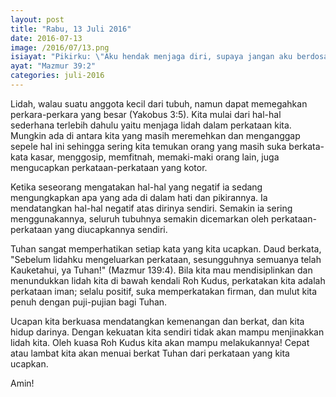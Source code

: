 ```yaml
---
layout: post
title: "Rabu, 13 Juli 2016"
date: 2016-07-13
image: /2016/07/13.png
isiayat: "Pikirku: \"Aku hendak menjaga diri, supaya jangan aku berdosa dengan lidahku; aku hendak menahan mulutku dengan kekang selama orang fasik masih ada di depanku.\""
ayat: "Mazmur 39:2"
categories: juli-2016
---
```


Lidah, walau suatu anggota kecil dari tubuh, namun dapat memegahkan perkara-perkara yang besar (Yakobus 3:5). Kita mulai dari hal-hal sederhana terlebih dahulu yaitu menjaga lidah dalam perkataan kita. Mungkin ada di antara kita yang masih meremehkan dan menganggap sepele hal ini sehingga sering kita temukan orang yang masih suka berkata-kata kasar, menggosip, memfitnah, memaki-maki orang lain, juga mengucapkan perkataan-perkataan yang kotor.

Ketika seseorang mengatakan hal-hal yang negatif ia sedang mengungkapkan apa yang ada di dalam hati dan pikirannya. Ia mendatangkan hal-hal negatif atas dirinya sendiri. Semakin ia sering menggunakannya, seluruh tubuhnya semakin dicemarkan oleh perkataan-perkataan yang diucapkannya sendiri.

Tuhan sangat memperhatikan setiap kata yang kita ucapkan. Daud berkata, "Sebelum lidahku mengeluarkan perkataan, sesungguhnya semuanya telah Kauketahui, ya Tuhan!" (Mazmur 139:4). Bila kita mau mendisiplinkan dan menundukkan lidah kita di bawah kendali Roh Kudus, perkatakan kita adalah perkataan iman; selalu positif, suka memperkatakan firman, dan mulut kita penuh dengan puji-pujian bagi Tuhan.

Ucapan kita berkuasa mendatangkan kemenangan dan berkat, dan kita hidup darinya. Dengan kekuatan kita sendiri tidak akan mampu menjinakkan lidah kita. Oleh kuasa Roh Kudus kita akan mampu melakukannya! Cepat atau lambat kita akan menuai berkat Tuhan dari perkataan yang kita ucapkan.

Amin!